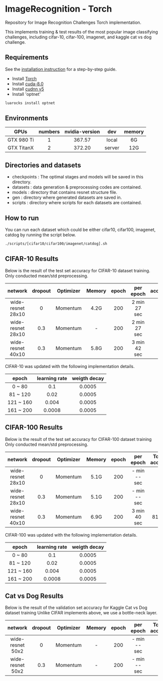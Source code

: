 # ImageRecognition - Torch
Repository for Image Recognition Challenges
Torch implementation.

This implements training & test results of the most popular image classifying challenges, including cifar-10, cifar-100, imagenet, and kaggle cat vs dog challenge.

## Requirements
See the [installation instruction](installation.md) for a step-by-step guide.
- Install [Torch](http://torch.ch/docs/getting-started.html)
- Install [cuda-8.0](https://developer.nvidia.com/cuda-downloads)
- Install [cudnn v5](https://developer.nvidia.com/cudnn)
- Install 'optnet'
```bash
luarocks install optnet
```

## Environments
| GPUs         | numbers | nvidia-version | dev    | memory |
|:------------:|:-------:|:--------------:|:------:|:------:|
| GTX 980 Ti   | 1       | 367.57         | local  |   6G   |
| GTX TitanX   | 2       | 372.20         | server |   12G  |

## Directories and datasets
- checkpoints : The optimal stages and models will be saved in this directory.
- datasets : data generation & preprocessing codes are contained.
- models : directory that contains resnet structure file.
- gen : directory where generated datasets are saved in.
- scripts : directory where scripts for each datasets are contained.

## How to run
You can run each dataset which could be either cifar10, cifar100, imagenet, catdog by running the script below.
```bash
./scripts/[cifar10/cifar100/imagenet/catdog].sh
```

## CIFAR-10 Results
Below is the result of the test set accuracy for CIFAR-10 dataset training.
Only conducted mean/std preprocessing.

| network           | dropout | Optimizer| Memory | epoch | per epoch    | accuracy(%) |
|:-----------------:|:-------:|----------|:------:|:-----:|:------------:|:-----------:|
| wide-resnet 28x10 |    0    | Momentum |  4.2G  | 200   | 2 min 27 sec |      -      |
| wide-resnet 28x10 |   0.3   | Momentum |   -    | 200   | 2 min 27 sec |    95.99    |
| wide-resnet 40x10 |   0.3   | Momentum |  5.8G  | 200   | 3 min 42 sec |    96.31    |

CIFAR-10 was updated with the following implementation details.

|   epoch   | learning rate |  weigth decay |
|:---------:|:-------------:|:-------------:|
|   0 ~ 80  |      0.1      |     0.0005    |
|  81 ~ 120 |      0.02     |     0.0005    |
| 121 ~ 160 |     0.004     |     0.0005    |
| 161 ~ 200 |     0.0008    |     0.0005    |

## CIFAR-100 Results
Below is the result of the test set accuracy for CIFAR-100 dataset training
Only conducted mean/std preprocessing.

| network           | dropout | Optimizer| Memory | epoch | per epoch    | Top1 acc(%)| Top5 acc(%) |
|:-----------------:|:-------:|----------|:------:|:-----:|:------------:|:----------:|:-----------:|
| wide-resnet 28x10 |    0    | Momentum |  5.1G  | 200   | - min -- sec |      -     |     -       |
| wide-resnet 28x10 |   0.3   | Momentum |  5.1G  | 200   | - min -- sec |      -     |     -       |
| wide-resnet 40x10 |   0.3   | Momentum |  6.9G  | 200   | 3 min 40 sec |    81.23   |    95.47    |


CIFAR-100 was updated with the following implementation details.

|   epoch   | learning rate |  weigth decay |
|:---------:|:-------------:|:-------------:|
|   0 ~ 80  |      0.1      |     0.0005    |
|  81 ~ 120 |      0.02     |     0.0005    |
| 121 ~ 160 |     0.004     |     0.0005    |
| 161 ~ 200 |     0.0008    |     0.0005    |

## Cat vs Dog Results
Below is the result of the validation set accuracy for Kaggle Cat vs Dog dataset training
Unlike CIFAR implements above, we use a bottle-neck layer.

| network           | dropout | Optimizer| Memory | epoch | per epoch    | Top1 acc(%)| Top5 acc(%) |
|:-----------------:|:-------:|----------|:------:|:-----:|:------------:|:----------:|:-----------:|
| wide-resnet 50x2  |    0    | Momentum |   -    | 200   | - min -- sec |      -     |     -       |
| wide-resnet 50x2  |   0.3   | Momentum |   -    | 200   | - min -- sec |      -     |     -       |

